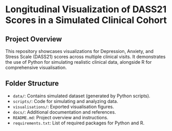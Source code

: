 # Longitudinal Visualization of DASS21 Scores in a Simulated Clinical Cohort

## Project Overview

This repository showcases visualizations for Depression, Anxiety, and Stress Scale (DASS21) scores across multiple clinical visits. It demonstrates the use of Python for simulating realistic clinical data, alongside R for comprehensive visualisation.

## Folder Structure

- `data/`: Contains simulated dataset (generated by Python scripts).
- `scripts/`: Code for simulating and analyzing data.
- `visualisations/`: Exported visualisation figures.
- `docs/`: Additional documentation and references.
- `README.md`: Project overview and instructions.
- `requirements.txt`: List of required packages for Python and R.

